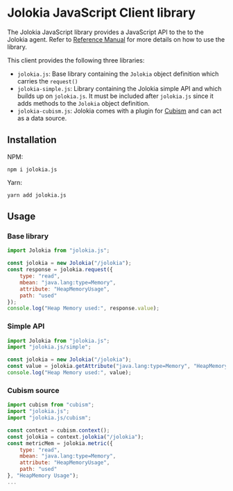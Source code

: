 # Jolokia JavaScript Client library

The Jolokia JavaScript library provides a JavaScript API to the to the Jolokia agent. Refer to [Reference Manual](https://jolokia.org/reference/html/clients.html#client-javascript) for more details on how to use the library.

This client provides the following three libraries:

- `jolokia.js`: Base library containing the `Jolokia` object definition which carries the `request()`
- `jolokia-simple.js`: Library containing the Jolokia simple API and which builds up on `jolokia.js`. It must be included after `jolokia.js` since it adds methods to the `Jolokia` object definition.
- `jolokia-cubism.js`: Jolokia comes with a plugin for [Cubism](https://square.github.io/cubism/) and can act as a data source.

## Installation

NPM:

```console
npm i jolokia.js
```

Yarn:

```console
yarn add jolokia.js
```

## Usage

### Base library

```javascript
import Jolokia from "jolokia.js";

const jolokia = new Jolokia("/jolokia");
const response = jolokia.request({
    type: "read",
    mbean: "java.lang:type=Memory",
    attribute: "HeapMemoryUsage",
    path: "used"
});
console.log("Heap Memory used:", response.value);
```

### Simple API

```javascript
import Jolokia from "jolokia.js";
import "jolokia.js/simple";

const jolokia = new Jolokia("/jolokia");
const value = jolokia.getAttribute("java.lang:type=Memory", "HeapMemoryUsage", "used");
console.log("Heap Memory used:", value);
```

### Cubism source

```javascript
import cubism from "cubism";
import "jolokia.js";
import "jolokia.js/cubism";

const context = cubism.context();
const jolokia = context.jolokia("/jolokia");
const metricMem = jolokia.metric({
    type: "read",
    mbean: "java.lang:type=Memory",
    attribute: "HeapMemoryUsage",
    path: "used"
}, "HeapMemory Usage");
...
```
